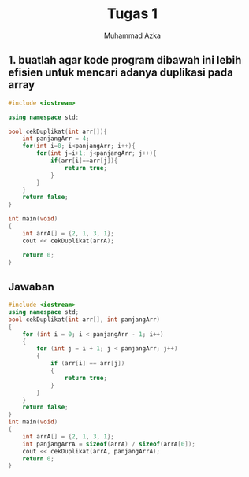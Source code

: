 # <h1 align="center"> Tugas 1 </h1>

<p align="center">Muhammad Azka</p>

## 1. buatlah agar kode program dibawah ini lebih efisien untuk mencari adanya duplikasi pada array

```C++
#include <iostream>

using namespace std;

bool cekDuplikat(int arr[]){
    int panjangArr = 4;
    for(int i=0; i<panjangArr; i++){
        for(int j=i+1; j<panjangArr; j++){
            if(arr[i]==arr[j]){
                return true;
            }
        }
    }
    return false;
}

int main(void)
{
    int arrA[] = {2, 1, 3, 1};
    cout << cekDuplikat(arrA);

    return 0;
}
```
## Jawaban
```C++
#include <iostream>
using namespace std;
bool cekDuplikat(int arr[], int panjangArr)
{
    for (int i = 0; i < panjangArr - 1; i++)
    {
        for (int j = i + 1; j < panjangArr; j++)
        {
            if (arr[i] == arr[j])
            {
                return true;
            }
        }
    }
    return false;
}
int main(void)
{
    int arrA[] = {2, 1, 3, 1};
    int panjangArrA = sizeof(arrA) / sizeof(arrA[0]);
    cout << cekDuplikat(arrA, panjangArrA);
    return 0;
}
```